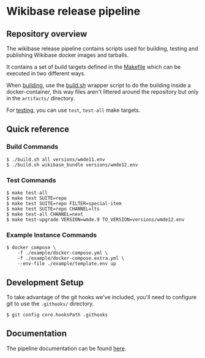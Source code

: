 # Wikibase release pipeline

## Repository overview

The wikibase release pipeline contains scripts used for building, testing and publishing Wikibase docker images and tarballs.

It contains a set of build targets defined in the [Makefile](./Makefile) which can be executed in two different ways.

When [building](docs/topics/pipeline.md), use the [build.sh](build.sh) wrapper script to do the building inside a docker-container, this way files aren't littered around the repository but only in the `artifacts/` directory.

For [testing](docs/topics/testing.md), you can use `test`, `test-all` make targets.

## Quick reference

### Build Commands

```
$ ./build.sh all versions/wmde11.env
$ ./build.sh wikibase_bundle versions/wmde12.env
```

### Test Commands

```
$ make test-all
$ make test SUITE=repo
$ make test SUITE=repo FILTER=special-item
$ make test SUITE=repo CHANNEL=lts
$ make test-all CHANNEL=next
$ make test-upgrade VERSION=wmde.9 TO_VERSION=versions/wmde12.env
```

### Example Instance Commands

```
$ docker compose \
    -f ./example/docker-compose.yml \
    -f ./example/docker-compose.extra.yml \
    --env-file ./example/template.env up
```

## Development Setup

To take advantage of the git hooks we've included, you'll need to configure git to use the `.githooks/` directory.

```
$ git config core.hooksPath .githooks
```

## Documentation

The pipeline documentation can be found [here](docs/index.md).
